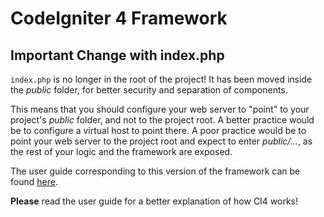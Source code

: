 # CodeIgniter 4 Framework

## Important Change with index.php

`index.php` is no longer in the root of the project! It has been moved inside the *public* folder,
for better security and separation of components.

This means that you should configure your web server to "point" to your project's *public* folder, and
not to the project root. A better practice would be to configure a virtual host to point there. A poor practice would be to point your web server to the project root and expect to enter *public/...*, as the rest of your logic and the
framework are exposed.

The user guide corresponding to this version of the framework can be found
[here](https://codeigniter4.github.io/userguide/).

**Please** read the user guide for a better explanation of how CI4 works!


